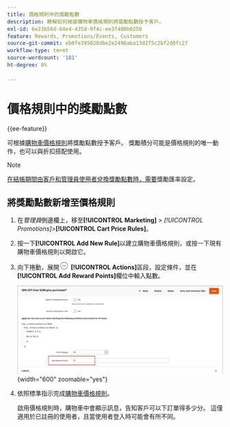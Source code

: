 ```yaml
---
title: 價格規則中的獎勵點數
description: 瞭解如何根據購物車價格規則將獎勵點數授予客戶。
exl-id: 6e23b56d-64e4-435d-9f4c-ee3f400b0250
feature: Rewards, Promotions/Events, Customers
source-git-commit: eb0fe395020dbe2e2496aba13d2f5c2bf2d0fc27
workflow-type: tm+mt
source-wordcount: '181'
ht-degree: 0%

---
```


# 價格規則中的獎勵點數

{{ee-feature}}

可根據[購物車價格規則](price-rules-cart.md)將獎勵點數授予客戶。 獎勵積分可能是價格規則的唯一動作，也可以與折扣搭配使用。

>[!NOTE]
>
>[在結帳期間由客戶和管理員使用者兌換獎勵點數時，需要](reward-exchange-rates.md)獎勵匯率設定。

## 將獎勵點數新增至價格規則

1. 在&#x200B;_管理員_&#x200B;側邊欄上，移至&#x200B;**[!UICONTROL Marketing]** > _[!UICONTROL Promotions]_>**[!UICONTROL Cart Price Rules]**。

1. 按一下&#x200B;**[!UICONTROL Add New Rule]**&#x200B;以建立購物車價格規則，或按一下現有購物車價格規則以開啟它。

1. 向下捲動，展開![擴充選擇器](../assets/icon-display-expand.png) **[!UICONTROL Actions]**&#x200B;區段，設定條件，並在&#x200B;**[!UICONTROL Add Reward Points]**&#x200B;欄位中輸入點數。

   ![購物車價格規則 — 獎勵點數](./assets/reward-points-price-rule-actions.png){width="600" zoomable="yes"}

1. 依照標準指示完成[購物車價格規則](price-rules-cart-create.md)。

   啟用價格規則時，購物車中會顯示訊息，告知客戶可以下訂單得多少分。 這僅適用於已註冊的使用者，且當使用者登入時可能會有所不同。
